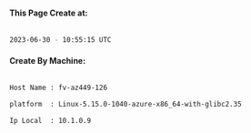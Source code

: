 
   
#### This Page Create at:

```bash

2023-06-30 - 10:55:15 UTC

```

#### Create By Machine:

```bash

Host Name : fv-az449-126

platform  : Linux-5.15.0-1040-azure-x86_64-with-glibc2.35

Ip Local  : 10.1.0.9

```

